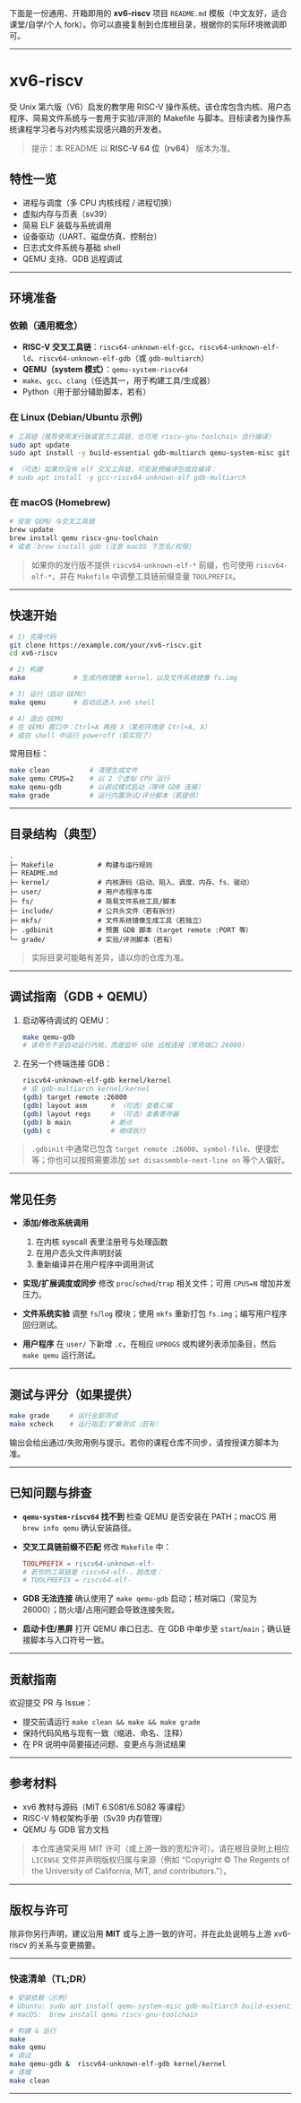 下面是一份通用、开箱即用的 **xv6-riscv** 项目 `README.md` 模板（中文友好，适合课堂/自学/个人 fork）。你可以直接复制到仓库根目录，根据你的实际环境微调即可。

---

# xv6-riscv

受 Unix 第六版（V6）启发的教学用 RISC-V 操作系统。该仓库包含内核、用户态程序、简易文件系统与一套用于实验/评测的 Makefile 与脚本。目标读者为操作系统课程学习者与对内核实现感兴趣的开发者。

> 提示：本 README 以 **RISC-V 64 位（rv64）** 版本为准。

## 特性一览

* 进程与调度（多 CPU 内核线程 / 进程切换）
* 虚拟内存与页表（sv39）
* 简易 ELF 装载与系统调用
* 设备驱动（UART、磁盘仿真、控制台）
* 日志式文件系统与基础 shell
* QEMU 支持、GDB 远程调试

---

## 环境准备

### 依赖（通用概念）

* **RISC-V 交叉工具链**：`riscv64-unknown-elf-gcc`、`riscv64-unknown-elf-ld`、`riscv64-unknown-elf-gdb`（或 `gdb-multiarch`）
* **QEMU（system 模式）**：`qemu-system-riscv64`
* `make`、`gcc`、`clang`（任选其一，用于构建工具/生成器）
* Python（用于部分辅助脚本，若有）

### 在 Linux (Debian/Ubuntu 示例)

```bash
# 工具链（推荐使用发行版或官方工具链，也可用 riscv-gnu-toolchain 自行编译）
sudo apt update
sudo apt install -y build-essential gdb-multiarch qemu-system-misc git

# （可选）如果你没有 elf 交叉工具链，可安装预编译包或自编译：
# sudo apt install -y gcc-riscv64-unknown-elf gdb-multiarch
```

### 在 macOS (Homebrew)

```bash
# 安装 QEMU 与交叉工具链
brew update
brew install qemu riscv-gnu-toolchain
# 或者：brew install gdb (注意 macOS 下签名/权限)
```

> 如果你的发行版不提供 `riscv64-unknown-elf-*` 前缀，也可使用 `riscv64-elf-*`，并在 `Makefile` 中调整工具链前缀变量 `TOOLPREFIX`。

---

## 快速开始

```bash
# 1) 克隆代码
git clone https://example.com/your/xv6-riscv.git
cd xv6-riscv

# 2) 构建
make            # 生成内核镜像 kernel，以及文件系统镜像 fs.img

# 3) 运行（启动 QEMU）
make qemu       # 启动后进入 xv6 shell

# 4) 退出 QEMU
# 在 QEMU 窗口中：Ctrl+A 再按 X（某些环境是 Ctrl+A, X）
# 或在 shell 中运行 poweroff（若实现了）
```

常用目标：

```bash
make clean          # 清理生成文件
make qemu CPUS=2    # 以 2 个虚拟 CPU 运行
make qemu-gdb       # 以调试模式启动（等待 GDB 连接）
make grade          # 运行内置测试/评分脚本（若提供）
```

---

## 目录结构（典型）

```
.
├─ Makefile           # 构建与运行规则
├─ README.md
├─ kernel/            # 内核源码（启动、陷入、调度、内存、fs、驱动）
├─ user/              # 用户态程序与库
├─ fs/                # 简易文件系统工具/脚本
├─ include/           # 公共头文件（若有拆分）
├─ mkfs/              # 文件系统镜像生成工具（若独立）
├─ .gdbinit           # 预置 GDB 脚本（target remote :PORT 等）
└─ grade/             # 实验/评测脚本（若有）
```

> 实际目录可能略有差异，请以你的仓库为准。

---

## 调试指南（GDB + QEMU）

1. 启动等待调试的 QEMU：

   ```bash
   make qemu-gdb
   # 该命令不会自动运行内核，而是监听 GDB 远程连接（常用端口 26000）
   ```
2. 在另一个终端连接 GDB：

   ```bash
   riscv64-unknown-elf-gdb kernel/kernel
   # 或 gdb-multiarch kernel/kernel
   (gdb) target remote :26000
   (gdb) layout asm      # （可选）查看汇编
   (gdb) layout regs     # （可选）查看寄存器
   (gdb) b main          # 断点
   (gdb) c               # 继续执行
   ```

> `.gdbinit` 中通常已包含 `target remote :26000`、`symbol-file`、便捷宏等；你也可以按照需要添加 `set disassemble-next-line on` 等个人偏好。

---

## 常见任务

* **添加/修改系统调用**

  1. 在内核 syscall 表里注册号与处理函数
  2. 在用户态头文件声明封装
  3. 重新编译并在用户程序中调用测试

* **实现/扩展调度或同步**
  修改 `proc`/`sched`/`trap` 相关文件；可用 `CPUS=N` 增加并发压力。

* **文件系统实验**
  调整 `fs`/`log` 模块；使用 `mkfs` 重新打包 `fs.img`；编写用户程序回归测试。

* **用户程序**
  在 `user/` 下新增 `.c`，在相应 `UPROGS` 或构建列表添加条目，然后 `make qemu` 运行测试。

---

## 测试与评分（如果提供）

```bash
make grade     # 运行全部测试
make xcheck    # 运行指定/扩展测试（若有）
```

输出会给出通过/失败用例与提示。若你的课程仓库不同步，请按授课方脚本为准。

---

## 已知问题与排查

* **`qemu-system-riscv64` 找不到**
  检查 QEMU 是否安装在 PATH；macOS 用 `brew info qemu` 确认安装路径。

* **交叉工具链前缀不匹配**
  修改 `Makefile` 中：

  ```makefile
  TOOLPREFIX = riscv64-unknown-elf-
  # 若你的工具链是 riscv64-elf-，就改成：
  # TOOLPREFIX = riscv64-elf-
  ```

* **GDB 无法连接**
  确认使用了 `make qemu-gdb` 启动；核对端口（常见为 26000）；防火墙/占用问题会导致连接失败。

* **启动卡住/黑屏**
  打开 QEMU 串口日志、在 GDB 中单步至 `start`/`main`；确认链接脚本与入口符号一致。

---

## 贡献指南

欢迎提交 PR 与 Issue：

* 提交前请运行 `make clean && make && make grade`
* 保持代码风格与现有一致（缩进、命名、注释）
* 在 PR 说明中简要描述问题、变更点与测试结果

---

## 参考材料

* xv6 教材与源码（MIT 6.S081/6.S082 等课程）
* RISC-V 特权架构手册（Sv39 内存管理）
* QEMU 与 GDB 官方文档

> 本仓库通常采用 MIT 许可（或上游一致的宽松许可）。请在根目录附上相应 `LICENSE` 文件并声明版权归属与来源（例如 “Copyright © The Regents of the University of California, MIT, and contributors.”）。

---

## 版权与许可

除非你另行声明，建议沿用 **MIT** 或与上游一致的许可，并在此处说明与上游 xv6-riscv 的关系与变更摘要。

---

### 快速清单（TL;DR）

```bash
# 安装依赖（示例）
# Ubuntu: sudo apt install qemu-system-misc gdb-multiarch build-essential
# macOS:  brew install qemu riscv-gnu-toolchain

# 构建 & 运行
make
make qemu
# 调试
make qemu-gdb &  riscv64-unknown-elf-gdb kernel/kernel
# 清理
make clean
```

---
